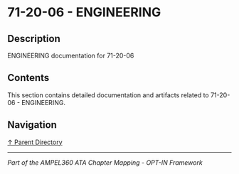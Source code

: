 # 71-20-06 - ENGINEERING

## Description

ENGINEERING documentation for 71-20-06

## Contents

This section contains detailed documentation and artifacts related to 71-20-06 - ENGINEERING.

## Navigation

[↑ Parent Directory](../README.md)

---

*Part of the AMPEL360 ATA Chapter Mapping - OPT-IN Framework*
